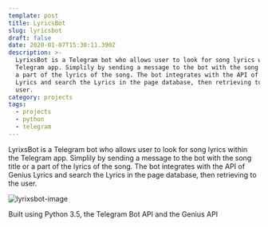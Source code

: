 ```yaml
---
template: post
title: LyricsBot
slug: lyricsbot
draft: false
date: 2020-01-07T15:30:11.390Z
description: >-
  LyrixsBot is a Telegram bot who allows user to look for song lyrics within the
  Telegram app. Simplily by sending a message to the bot with the song title or
  a part of the lyrics of the song. The bot integrates with the API of Genius
  Lyrics and search the Lyrics in the page database, then retrieving to the
  user.
category: projects
tags:
  - projects
  - python
  - telegram
---
```

LyrixsBot is a Telegram bot who allows user to look for song lyrics within the Telegram app. Simplily by sending a message to the bot with the song title or a part of the lyrics of the song. The bot integrates with the API of Genius Lyrics and search the Lyrics in the page database, then retrieving to the user.

![lyrixsbot-image](/media/lyrixsbot.png)

Built using Python 3.5, the Telegram Bot API and the Genius API
